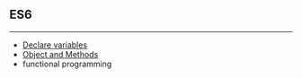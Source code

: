 
## ES6
--------

 - [Declare variables](1.variables.md)
 - [Object and Methods](4.object&methods.md)
 - functional programming
